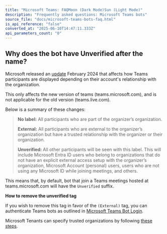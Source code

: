 ```yaml
---
title: "Microsoft Teams: FAQMoon (Dark Mode)Sun (Light Mode)"
description: "Frequently asked questions: Microsoft Teams bots"
source_file: "docs/microsoft-teams-bots-faq.html"
is_api_reference: "false"
converted_at: "2025-06-10T14:47:11.333Z"
api_parameters_count: "0"
---
```

## Why does the bot have Unverified after the name?

[](#why-does-the-bot-have-unverified-after-the-name)

Microsoft released an [update](https://learn.microsoft.com/en-us/answers/questions/1534900/unverified-text-is-appearing-next-to-the-acs-user) February 2024 that affects how Teams participants are displayed depending on their account's relationship with the organization.

This only affects the new version of teams (teams.microsoft.com), and is not applicable for the old version (teams.live.com).

Below is a summary of these changes:

> **No label:** All participants who are part of the organizer’s organization.
>
> **External:** All participants who are external to the organizer’s organization but have a trusted relationship with the organizer or their organization.
>
> **Unverified:** All other participants will be seen with this label. This will include Microsoft Entra ID users who belong to organizations that do not have an explicit external access setup with the organizer’s organization, Microsoft Account (personal) users, users who are not using any Microsoft ID while joining meetings, and others.

This means that, by default, bot that join a Teams meetings hosted at teams.microsoft.com will have the `Unverified` suffix.

**How to remove the unverified tag**

If you wish to remove this tag in favor of the `(External)` tag, you can authenticate Teams bots as outlined in [Microsoft Teams Bot Login](/docs/microsoft-teams-bot-login-getting-started.md).

Microsoft Tenants can specify trusted organizations by following [these steps](https://learn.microsoft.com/en-us/microsoftteams/trusted-organizations-external-meetings-chat?tabs=organization-settings).
